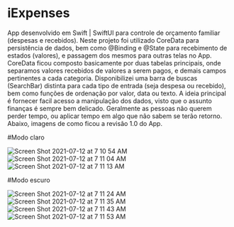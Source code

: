 # iExpenses
App desenvolvido em Swift | SwiftUI para controle de orçamento familiar (despesas e recebidos).
Neste projeto foi utilizado CoreData para persistência de dados, bem como @Binding e @State para recebimento de estados (valores), e passagem dos mesmos para outras telas no App.
CoreData ficou composto basicamente por duas tabelas principais, onde separamos valores recebidos de valores a serem pagos, e demais campos pertinentes a cada categoria.
Disponibilizei uma barra de buscas (SearchBar) distinta para cada tipo de entrada (seja despesa ou recebido), bem como funções de ordenação por valor, data ou texto.
A ideia principal é fornecer facil acesso a manipulação dos dados, visto que o assunto finanças é sempre bem delicado. Geralmente as pessoas não querem perder tempo, ou aplicar tempo em algo que não sabem se terão retorno.
Abaixo, imagens de como ficou a revisão 1.0 do App.


#Modo claro

![Screen Shot 2021-07-12 at 7 10 54 AM](https://user-images.githubusercontent.com/59899994/125207461-937e1f00-e2e0-11eb-901f-4e8f7436fc08.png)
![Screen Shot 2021-07-12 at 7 11 04 AM](https://user-images.githubusercontent.com/59899994/125207466-95e07900-e2e0-11eb-8a30-42f101471afd.png)
![Screen Shot 2021-07-12 at 7 11 13 AM](https://user-images.githubusercontent.com/59899994/125207468-9711a600-e2e0-11eb-9c84-80c12e8c6363.png)


#Modo escuro

![Screen Shot 2021-07-12 at 7 11 24 AM](https://user-images.githubusercontent.com/59899994/125207486-a133a480-e2e0-11eb-9c7f-e07284a798de.png)
![Screen Shot 2021-07-12 at 7 11 35 AM](https://user-images.githubusercontent.com/59899994/125207489-a2fd6800-e2e0-11eb-939b-b4a7d0633152.png)
![Screen Shot 2021-07-12 at 7 11 43 AM](https://user-images.githubusercontent.com/59899994/125207490-a42e9500-e2e0-11eb-9db1-cda504428acb.png)
![Screen Shot 2021-07-12 at 7 11 53 AM](https://user-images.githubusercontent.com/59899994/125207491-a4c72b80-e2e0-11eb-985d-9e1f51083543.png)
